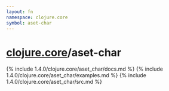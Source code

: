 ```yaml
---
layout: fn
namespace: clojure.core
symbol: aset-char
---
```


# [clojure.core](../)/aset-char

{% include 1.4.0/clojure.core/aset_char/docs.md %}
{% include 1.4.0/clojure.core/aset_char/examples.md %}
{% include 1.4.0/clojure.core/aset_char/src.md %}

